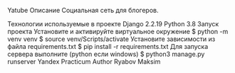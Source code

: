 Yatube
Описание
Социальная сеть для блогеров.

Технологии используемые в проекте
Django 2.2.19
Python 3.8
Запуск проекта
Установите и активируйте виртуальное окружение
    $ python -m venv venv
    $ source venv/Scripts/activate
Установите зависимости из файла requirements.txt
    $ pip install -r requirements.txt
Для запуска сервера выполните (python если windows)
    $ python3 manage.py runserver
Yandex Practicum
Author
Ryabov Maksim
